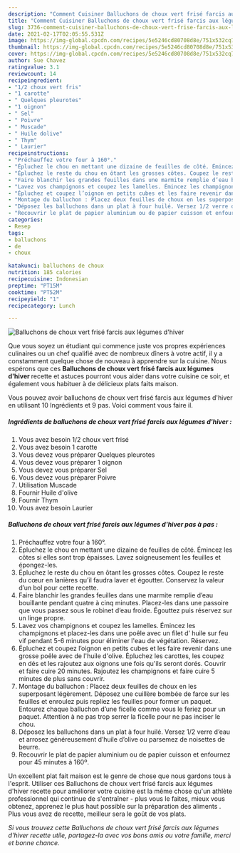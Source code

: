 ```yaml
---
description: "Comment Cuisiner Balluchons de choux vert frisé farcis aux légumes d&amp;#39;hiver"
title: "Comment Cuisiner Balluchons de choux vert frisé farcis aux légumes d&amp;#39;hiver"
slug: 3736-comment-cuisiner-balluchons-de-choux-vert-frise-farcis-aux-legumes-d-and-39-hiver
date: 2021-02-17T02:05:55.531Z
image: https://img-global.cpcdn.com/recipes/5e5246cd80708d8e/751x532cq70/balluchons-de-choux-vert-frise-farcis-aux-legumes-dhiver-photo-principale-de-la-recette.jpg
thumbnail: https://img-global.cpcdn.com/recipes/5e5246cd80708d8e/751x532cq70/balluchons-de-choux-vert-frise-farcis-aux-legumes-dhiver-photo-principale-de-la-recette.jpg
cover: https://img-global.cpcdn.com/recipes/5e5246cd80708d8e/751x532cq70/balluchons-de-choux-vert-frise-farcis-aux-legumes-dhiver-photo-principale-de-la-recette.jpg
author: Sue Chavez
ratingvalue: 3.1
reviewcount: 14
recipeingredient:
- "1/2 choux vert fris"
- "1 carotte"
- " Quelques pleurotes"
- "1 oignon"
- " Sel"
- " Poivre"
- " Muscade"
- " Huile dolive"
- " Thym"
- " Laurier"
recipeinstructions:
- "Préchauffez votre four à 160°."
- "Épluchez le chou en mettant une dizaine de feuilles de côté. Émincez les côtes si elles sont trop épaisses. Lavez soigneusement les feuilles et épongez-les."
- "Épluchez le reste du chou en ôtant les grosses côtes. Coupez le reste du cœur en lanières qu’il faudra laver et égoutter. Conservez la valeur d’un bol pour cette recette."
- "Faire blanchir les grandes feuilles dans une marmite remplie d’eau bouillante pendant quatre à cinq minutes. Placez-les dans une passoire que vous passez sous le robinet d’eau froide. Égouttez puis réservez sur un linge propre."
- "Lavez vos champignons et coupez les lamelles. Émincez les champignons et placez-les dans une poêle avec un filet d’ huile sur feu vif pendant 5-6 minutes pour éliminer l&#39;eau de végétation. Réservez."
- "Épluchez et coupez l’oignon en petits cubes et les faire revenir dans une grosse poêle avec de l&#39;huile d&#39;olive. Épluchez les carottes, les coupez en dés et les rajoutez aux oignons une fois qu&#39;ils seront dorés. Couvrir et faire cuire 20 minutes. Rajoutez les champignons et faire cuire 5 minutes de plus sans couvrir."
- "Montage du balluchon : Placez deux feuilles de choux en les superposant légèrement. Déposez une cuillère bombée de farce sur les feuilles et enroulez puis repliez les feuilles pour former un paquet. Entourez chaque balluchon d’une ficelle comme vous le feriez pour un paquet. Attention à ne pas trop serrer la ficelle pour ne pas inciser le chou."
- "Déposez les balluchons dans un plat à four huilé. Versez 1/2 verre d’eau et arrosez généreusement d’huile d’olive ou parsemez de noisettes de beurre."
- "Recouvrir le plat de papier aluminium ou de papier cuisson et enfournez pour 45 minutes à 160º."
categories:
- Resep
tags:
- balluchons
- de
- choux

katakunci: balluchons de choux 
nutrition: 185 calories
recipecuisine: Indonesian
preptime: "PT15M"
cooktime: "PT52M"
recipeyield: "1"
recipecategory: Lunch

---
```



![Balluchons de choux vert frisé farcis aux légumes d&#39;hiver](https://img-global.cpcdn.com/recipes/5e5246cd80708d8e/751x532cq70/balluchons-de-choux-vert-frise-farcis-aux-legumes-dhiver-photo-principale-de-la-recette.jpg)

Que vous soyez un étudiant qui commence juste vos propres expériences culinaires ou un chef qualifié avec de nombreux dîners à votre actif, il y a constamment quelque chose de nouveau à apprendre sur la cuisine. Nous espérons que ces <strong> Balluchons de choux vert frisé farcis aux légumes d&#39;hiver </strong> recette et astuces pourront vous aider dans votre cuisine ce soir, et également vous habituer à de délicieux plats faits maison.

<!--inarticleads1-->

Vous pouvez avoir balluchons de choux vert frisé farcis aux légumes d&#39;hiver en utilisant 10 Ingrédients et 9 pas. Voici comment vous faire il.

##### Ingrédients de balluchons de choux vert frisé farcis aux légumes d&#39;hiver :

1. Vous avez besoin 1/2 choux vert frisé
1. Vous avez besoin 1 carotte
1. Vous devez vous préparer  Quelques pleurotes
1. Vous devez vous préparer 1 oignon
1. Vous devez vous préparer  Sel
1. Vous devez vous préparer  Poivre
1. Utilisation  Muscade
1. Fournir  Huile d&#39;olive
1. Fournir  Thym
1. Vous avez besoin  Laurier




<!--inarticleads2-->

##### Balluchons de choux vert frisé farcis aux légumes d&#39;hiver pas à pas :

1. Préchauffez votre four à 160°.
1. Épluchez le chou en mettant une dizaine de feuilles de côté. Émincez les côtes si elles sont trop épaisses. Lavez soigneusement les feuilles et épongez-les.
1. Épluchez le reste du chou en ôtant les grosses côtes. Coupez le reste du cœur en lanières qu’il faudra laver et égoutter. Conservez la valeur d’un bol pour cette recette.
1. Faire blanchir les grandes feuilles dans une marmite remplie d’eau bouillante pendant quatre à cinq minutes. Placez-les dans une passoire que vous passez sous le robinet d’eau froide. Égouttez puis réservez sur un linge propre.
1. Lavez vos champignons et coupez les lamelles. Émincez les champignons et placez-les dans une poêle avec un filet d’ huile sur feu vif pendant 5-6 minutes pour éliminer l&#39;eau de végétation. Réservez.
1. Épluchez et coupez l’oignon en petits cubes et les faire revenir dans une grosse poêle avec de l&#39;huile d&#39;olive. Épluchez les carottes, les coupez en dés et les rajoutez aux oignons une fois qu&#39;ils seront dorés. Couvrir et faire cuire 20 minutes. Rajoutez les champignons et faire cuire 5 minutes de plus sans couvrir.
1. Montage du balluchon : Placez deux feuilles de choux en les superposant légèrement. Déposez une cuillère bombée de farce sur les feuilles et enroulez puis repliez les feuilles pour former un paquet. Entourez chaque balluchon d’une ficelle comme vous le feriez pour un paquet. Attention à ne pas trop serrer la ficelle pour ne pas inciser le chou.
1. Déposez les balluchons dans un plat à four huilé. Versez 1/2 verre d’eau et arrosez généreusement d’huile d’olive ou parsemez de noisettes de beurre.
1. Recouvrir le plat de papier aluminium ou de papier cuisson et enfournez pour 45 minutes à 160º.




<!--inarticleads1-->

<p>
Un excellent plat fait maison est le genre de chose que nous gardons tous à l'esprit. Utiliser ces Balluchons de choux vert frisé farcis aux légumes d&#39;hiver recette pour améliorer votre cuisine est la même chose qu'un athlète professionnel qui continue de s'entraîner - plus vous le faites, mieux vous obtenez, apprenez le plus haut possible sur la préparation des aliments . Plus vous avez de recette, meilleur sera le goût de vos plats.
</p>

<p>
<i>Si vous trouvez cette Balluchons de choux vert frisé farcis aux légumes d&#39;hiver recette utile, partagez-la avec vos bons amis ou votre famille, merci et bonne chance.</i>
</p>
